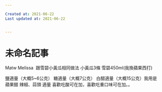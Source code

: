 ```yaml
---

Created at: 2021-06-22
Last updated at: 2021-06-22


---
```


# 未命名記事


Matw Melissa  跟雪碧小黃瓜相同做法
小黃瓜3條
雪碧450ml(我換蘋果西打)

鹽適量（大概5~6公克）
糖適量（大概7公克）
白醋適量（大概15公克）我用是蘋果醋
辣椒、蒜頭 適量
喜歡吃酸可在加，喜歡吃重口味可在加。。

